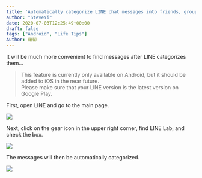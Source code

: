 ```yaml
---
title: 'Automatically categorize LINE chat messages into friends, groups, and official accounts'
author: "SteveYi"
date: 2020-07-03T12:25:49+00:00
draft: false
tags: ["Android", "Life Tips"]
Author: 蘿蔔
---
```


It will be much more convenient to find messages after LINE categorizes them...

> This feature is currently only available on Android, but it should be added to iOS in the near future.  
> Please make sure that your LINE version is the latest version on Google Play.

First, open LINE and go to the main page.

![](https://static-a1.steveyi.net/media/blog/2020070312124374.jpg)

Next, click on the gear icon in the upper right corner, find LINE Lab, and check the box.

![](https://static-a1.steveyi.net/media/blog/2020070312153360.jpg)

The messages will then be automatically categorized.

![](https://static-a1.steveyi.net/media/blog/2020070312202078.gif)
